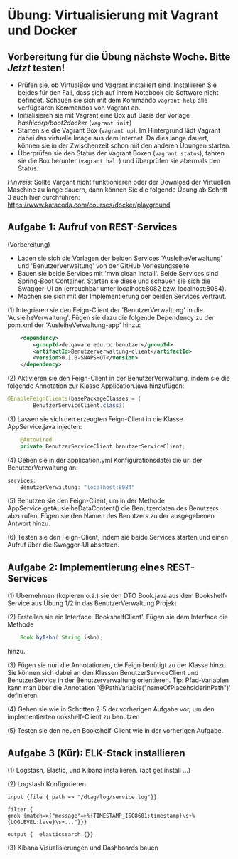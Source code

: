 # Übung: Virtualisierung mit Vagrant und Docker

## Vorbereitung für die Übung nächste Woche. Bitte _Jetzt_ testen!
* Prüfen sie, ob VirtualBox und Vagrant installiert sind. Installieren Sie beides für den Fall, dass sich auf ihrem Notebook die Software nicht befindet. Schauen sie sich mit dem Kommando `vagrant help` alle verfügbaren Kommandos von Vagrant an.
* Initialisieren sie mit Vagrant eine Box auf Basis der Vorlage *hashicorp/boot2docker* (`vagrant init`)
* Starten sie die Vagrant Box (`vagrant up`). Im Hintergrund lädt Vagrant dabei das virtuelle Image aus dem Internet. Da dies lange dauert, können sie in der Zwischenzeit schon mit den anderen Übungen starten.
* Überprüfen sie den Status der Vagrant Boxen (`vagrant status`), fahren sie die Box herunter (`vagrant halt`) und überprüfen sie abermals den Status.

*Hinweis:* Sollte Vargant nicht funktionieren oder der Download der Virtuellen Maschine zu lange dauern, dann können Sie die folgende Übung ab Schritt 3 auch hier durchführen: https://www.katacoda.com/courses/docker/playground

## Aufgabe 1: Aufruf von REST-Services

(Vorbereitung)
* Laden sie sich die Vorlagen der beiden Services 'AusleiheVerwaltung' und 'BenutzerVerwaltung' von der GitHub Vorlesungsseite.
* Bauen sie beide Services mit 'mvn clean install'. Beide Services sind Spring-Boot Container. Starten sie diese und schauen sie sich die Swagger-UI an (erreuchbar unter localhost:8082 bzw. localhost:8084).
* Machen sie sich mit der Implementierung der beiden Services vertraut.  

(1) Integrieren sie den Feign-Client der 'BenutzerVerwaltung' in die 'AusleiheVerwaltung'. Fügen sie dazu die folgende Dependency zu der pom.xml der 'AusleiheVerwaltung-app' hinzu:
```xml
    <dependency>
        <groupId>de.qaware.edu.cc.benutzer</groupId>
        <artifactId>BenutzerVerwaltung-client</artifactId>
        <version>0.1.0-SNAPSHOT</version>
    </dependency>
```

(2) Aktivieren sie den Feign-Client in der BenutzerVerwaltung, indem sie die folgende Annotation zur Klasse Application.java hinzufügen:
```java
@EnableFeignClients(basePackageClasses = {
        BenutzerServiceClient.class})
```

(3) Lassen sie sich den erzeugten Feign-Client in die Klasse AppService.java injecten:
```java
    @Autowired
    private BenutzerServiceClient benutzerServiceClient;
```

(4) Geben sie in der application.yml Konfigurationsdatei die url der BenutzerVerwaltung an:
```javascript
services:
    BenutzerVerwaltung: "localhost:8084"
```

(5) Benutzen sie den Feign-Client, um in der Methode AppService.getAusleiheDataContent() die Benutzerdaten des Benutzers abzurufen. Fügen sie den Namen des Benutzers zu der ausgegebenen Antwort hinzu.

(6) Testen sie den Feign-Client, indem sie beide Services starten und einen Aufruf über die Swagger-UI absetzen.

## Aufgabe 2: Implementierung eines REST-Services

(1) Übernehmen (kopieren o.ä.) sie den DTO Book.java aus dem Bookshelf-Service aus Übung 1/2 in das BenutzerVerwaltung Projekt

(2) Erstellen sie ein Interface 'BookshelfClient'. Fügen sie dem Interface die Methode
```java
    Book byIsbn( String isbn); 
```
hinzu. 

(3) Fügen sie nun die Annotationen, die Feign benütigt zu der Klasse hinzu. Sie können sich dabei an den Klassen BenutzerServiceClient und BenutzerService in der Benutzerverwaltung orientieren.
Tip: Pfad-Variablen kann man über die Annotation '@PathVariable("nameOfPlaceholderInPath")' definieren. 

(4) Gehen sie wie in Schritten 2-5 der vorherigen Aufgabe vor, um den implementierten ookshelf-Client zu benutzen

(5) Testen sie den neuen Bookshelf-Client wie in der vorherigen Aufgabe.

## Aufgabe 3 (Kür): ELK-Stack installieren

(1)
Logstash, Elastic, und Kibana installieren. (apt get install …) 

(2)
Logstash Konfigurieren
```
input {file { path => "/dtag/log/service.log"}}

filter {
grok {match=>{"message"=>%{TIMESTAMP_ISO8601:timestamp}\s+%{LOGLEVEL:leve}\s+..."}}}

output {  elasticsearch {}}
```

(3)
Kibana Visualisierungen und Dashboards bauen
